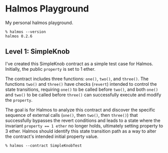 # Halmos Playground

My personal halmos playground.

```shell
% halmos --version
halmos 0.2.6
```

## Level 1: SimpleKnob

I've created this SimpleKnob contract as a simple test case for Halmos.
Initially, the public `property` is set to 1 ether.

The contract includes three functions: `one()`, `two()`, and `three()`.
The functions `two()` and `three()` have checks (`revert`) intended to control
the state transitions, requiring `one()` to be called before `two()`, and both
`one()` and `two()` to be called before `three()` can successfully execute and
modify the `property`.

The goal is for Halmos to analyze this contract and discover the specific sequence
of external calls (`one()`, then `two()`, then `three()`) that successfully
bypasses the revert conditions and leads to a state where the invariant
`property == 1 ether` no longer holds, ultimately setting property to 3 ether.
Halmos should identify this state transition path as a way to alter the contract's
intended initial property value.

```shell
% halmos --contract SimpleKnobTest
```
